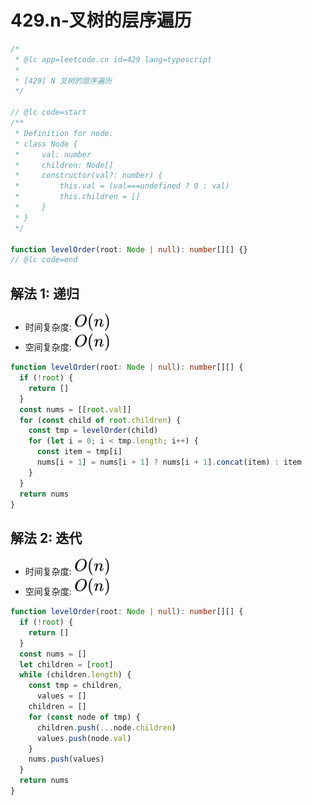 # 429.n-叉树的层序遍历

```ts
/*
 * @lc app=leetcode.cn id=429 lang=typescript
 *
 * [429] N 叉树的层序遍历
 */

// @lc code=start
/**
 * Definition for node.
 * class Node {
 *     val: number
 *     children: Node[]
 *     constructor(val?: number) {
 *         this.val = (val===undefined ? 0 : val)
 *         this.children = []
 *     }
 * }
 */

function levelOrder(root: Node | null): number[][] {}
// @lc code=end
```

## 解法 1: 递归

- 时间复杂度: <!-- $O(n)$ --> <img style="transform: translateY(0.1em); background: white;" src="./svg/o-n.svg" alt="O(n)">
- 空间复杂度: <!-- $O(n)$ --> <img style="transform: translateY(0.1em); background: white;" src="./svg/o-n.svg" alt="O(n)">

```ts
function levelOrder(root: Node | null): number[][] {
  if (!root) {
    return []
  }
  const nums = [[root.val]]
  for (const child of root.children) {
    const tmp = levelOrder(child)
    for (let i = 0; i < tmp.length; i++) {
      const item = tmp[i]
      nums[i + 1] = nums[i + 1] ? nums[i + 1].concat(item) : item
    }
  }
  return nums
}
```

## 解法 2: 迭代

- 时间复杂度: <!-- $O(n)$ --> <img style="transform: translateY(0.1em); background: white;" src="./svg/o-n.svg" alt="O(n)">
- 空间复杂度: <!-- $O(n)$ --> <img style="transform: translateY(0.1em); background: white;" src="./svg/o-n.svg" alt="O(n)">

```ts
function levelOrder(root: Node | null): number[][] {
  if (!root) {
    return []
  }
  const nums = []
  let children = [root]
  while (children.length) {
    const tmp = children,
      values = []
    children = []
    for (const node of tmp) {
      children.push(...node.children)
      values.push(node.val)
    }
    nums.push(values)
  }
  return nums
}
```
